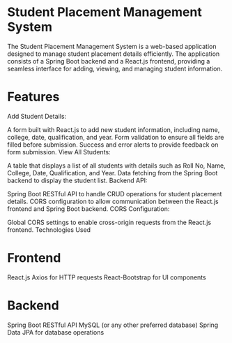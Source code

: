 # Student Placement Management System
The Student Placement Management System is a web-based application designed to manage student placement details efficiently. The application consists of a Spring Boot backend and a React.js frontend, providing a seamless interface for adding, viewing, and managing student information.

# Features
Add Student Details:

A form built with React.js to add new student information, including name, college, date, qualification, and year.
Form validation to ensure all fields are filled before submission.
Success and error alerts to provide feedback on form submission.
View All Students:

A table that displays a list of all students with details such as Roll No, Name, College, Date, Qualification, and Year.
Data fetching from the Spring Boot backend to display the student list.
Backend API:

Spring Boot RESTful API to handle CRUD operations for student placement details.
CORS configuration to allow communication between the React.js frontend and Spring Boot backend.
CORS Configuration:

Global CORS settings to enable cross-origin requests from the React.js frontend.
Technologies Used
# Frontend
React.js
Axios for HTTP requests
React-Bootstrap for UI components
# Backend
Spring Boot
RESTful API
MySQL (or any other preferred database)
Spring Data JPA for database operations
